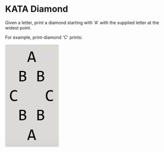 <h1>KATA Diamond</h1>

Given a letter, print a diamond starting with 'A' with the supplied letter at the widest point.

For example, print-diamond 'C' prints: 

![img.png](img.png)


